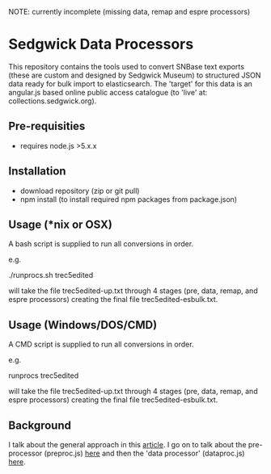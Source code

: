 NOTE: currently incomplete (missing data, remap and espre processors)

# Sedgwick Data Processors
This repository contains the tools used to convert SNBase text exports (these are custom and designed by Sedgwick Museum) to structured JSON data ready for bulk import to elasticsearch.
The 'target' for this data is an angular.js based online public access catalogue (to 'live' at: collections.sedgwick.org).

## Pre-requisities
* requires node.js >5.x.x

## Installation
* download repository (zip or git pull)
* npm install (to install required npm packages from package.json)

## Usage (\*nix or OSX)
A bash script is supplied to run all conversions in order.

e.g.

./runprocs.sh trec5edited

will take the file trec5edited-up.txt through 4 stages (pre, data, remap, and espre processors) creating the final file trec5edited-esbulk.txt.

## Usage (Windows/DOS/CMD)
A CMD script is supplied to run all conversions in order.

e.g.

runprocs trec5edited

will take the file trec5edited-up.txt through 4 stages (pre, data, remap, and espre processors) creating the final file trec5edited-esbulk.txt.

## Background
I talk about the general approach in this [article](http://www.datarefinery.io/blog/2015-08-28/). I go on to talk about the pre-processor (preproc.js) [here](http://www.datarefinery.io/blog/2015-11-08/) and then the 'data processor' (dataproc.js) [here](http://www.datarefinery.io/blog/2015-11-11/).
